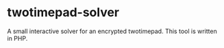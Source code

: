 # twotimepad-solver
A small interactive solver for an encrypted twotimepad. This tool is written in PHP.
